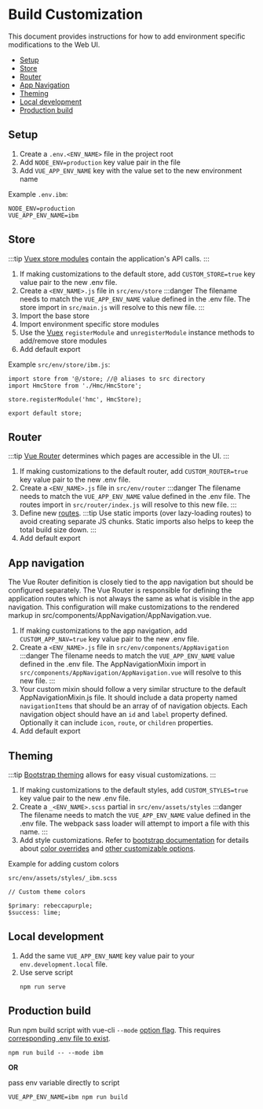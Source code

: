 # Build Customization

This document provides instructions for how to add environment specific
modifications to the Web UI.

- [Setup](#setup)
- [Store](#store)
- [Router](#router)
- [App Navigation](#app-navigation)
- [Theming](#theming)
- [Local development](#local-development)
- [Production build](#production-build)

## Setup

1. Create a `.env.<ENV_NAME>` file in the project root
2. Add `NODE_ENV=production` key value pair in the file
3. Add `VUE_APP_ENV_NAME` key with the value set to the new environment name

Example `.env.ibm`:

```
NODE_ENV=production
VUE_APP_ENV_NAME=ibm
```

## Store

:::tip
[Vuex store modules](https://vuex.vuejs.org/guide/modules.html) contain the
application's API calls.
:::

1. If making customizations to the default store, add `CUSTOM_STORE=true` key
   value pair to the new .env file.
2. Create a `<ENV_NAME>.js` file in `src/env/store`
   :::danger
   The filename needs to match the `VUE_APP_ENV_NAME` value defined in the
   .env file. The store import in `src/main.js` will resolve to this new
   file.
   :::
3. Import the base store
4. Import environment specific store modules
5. Use the [Vuex](https://vuex.vuejs.org/api/#registermodule) `registerModule`
   and `unregisterModule` instance methods to add/remove store modules
6. Add default export

Example `src/env/store/ibm.js`:

```
import store from '@/store; //@ aliases to src directory
import HmcStore from './Hmc/HmcStore';

store.registerModule('hmc', HmcStore);

export default store;
```

## Router

:::tip
[Vue Router](https://router.vuejs.org/guide/) determines which pages are
accessible in the UI.
:::

1. If making customizations to the default router, add `CUSTOM_ROUTER=true` key
   value pair to the new .env file.
2. Create a `<ENV_NAME>.js` file in `src/env/router`
   :::danger
   The filename needs to match the `VUE_APP_ENV_NAME` value defined in the
   .env file. The routes import in `src/router/index.js` will resolve to this
   new file.
   :::
3. Define new [routes](https://router.vuejs.org/api/#routes).
   :::tip
   Use static imports (over lazy-loading routes) to avoid creating separate
   JS chunks. Static imports also helps to keep the total build size down.
   :::
4. Add default export

## App navigation

The Vue Router definition is closely tied to the app navigation but should be
configured separately. The Vue Router is responsible for defining the
application routes which is not always the same as what is visible in the app
navigation. This configuration will make customizations to the rendered markup
in src/components/AppNavigation/AppNavigation.vue.

1. If making customizations to the app navigation, add `CUSTOM_APP_NAV=true` key
   value pair to the new .env file.
2. Create a `<ENV_NAME>.js` file in `src/env/components/AppNavigation`
   :::danger
   The filename needs to match the `VUE_APP_ENV_NAME` value defined in the
   .env file. The AppNavigationMixin import in
   `src/components/AppNavigation/AppNavigation.vue` will resolve to this new
   file.
   :::
3. Your custom mixin should follow a very similar structure to the default
   AppNavigationMixin.js file. It should include a data property named
   `navigationItems` that should be an array of of navigation objects. Each
   navigation object should have an `id` and `label` property defined.
   Optionally it can include `icon`, `route`, or `children` properties.
4. Add default export

## Theming

:::tip
[Bootstrap theming](https://getbootstrap.com/docs/4.5/getting-started/theming/)
allows for easy visual customizations.
:::

1. If making customizations to the default styles, add `CUSTOM_STYLES=true` key
   value pair to the new .env file.
2. Create a `_<ENV_NAME>.scss` partial in `src/env/assets/styles`
   :::danger
   The filename needs to match the `VUE_APP_ENV_NAME` value defined in the
   .env file. The webpack sass loader will attempt to import a file with this
   name.
   :::
3. Add style customizations. Refer to [bootstrap documentation](https://getbootstrap.com/docs/4.5/getting-started/theming/)
   for details about [color
   overrides](https://getbootstrap.com/docs/4.5/getting-started/theming/#variable-defaults)
   and [other customizable
   options](https://getbootstrap.com/docs/4.5/getting-started/theming/#sass-options).

Example for adding custom colors

`src/env/assets/styles/_ibm.scss`

```
// Custom theme colors

$primary: rebeccapurple;
$success: lime;
```

## Local development

1. Add the same `VUE_APP_ENV_NAME` key value pair to your
   `env.development.local` file.
2. Use serve script
   ```
   npm run serve
   ```

## Production build

Run npm build script with vue-cli `--mode` [option
flag](https://cli.vuejs.org/guide/mode-and-env.html#modes). This requires
[corresponding .env file to exist](#setup).

```
npm run build -- --mode ibm
```

**OR**

pass env variable directly to script

```
VUE_APP_ENV_NAME=ibm npm run build
```
